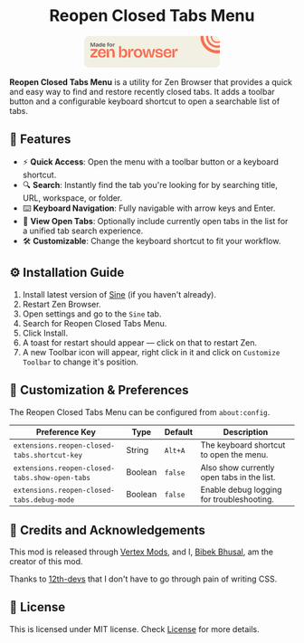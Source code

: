 <h1 align="center">Reopen Closed Tabs Menu</h1>
<div align="center">
    <a href="https://zen-browser.app/">
        <img width="240" alt="zen-badge-dark" src="https://raw.githubusercontent.com/heyitszenithyt/zen-browser-badges/fb14dcd72694b7176d141c774629df76af87514e/light/zen-badge-light.png" />
    </a>
</div>

**Reopen Closed Tabs Menu** is a utility for Zen Browser that provides a quick and easy way to find and restore recently closed tabs. It adds a toolbar button and a configurable keyboard shortcut to open a searchable list of tabs.

## 🌟 Features

- ⚡ **Quick Access**: Open the menu with a toolbar button or a keyboard shortcut.
- 🔍 **Search**: Instantly find the tab you're looking for by searching title, URL, workspace, or folder.
- ⌨️ **Keyboard Navigation**: Fully navigable with arrow keys and Enter.
- 📖 **View Open Tabs**: Optionally include currently open tabs in the list for a unified tab search experience.
- 🛠️ **Customizable**: Change the keyboard shortcut to fit your workflow.

## ⚙️ Installation Guide

1. Install latest version of [Sine](https://github.com/CosmoCreeper/Sine) (if you haven't already).
2. Restart Zen Browser.
3. Open settings and go to the `Sine` tab.
4. Search for Reopen Closed Tabs Menu.
5. Click Install.
6. A toast for restart should appear — click on that to restart Zen.
7. A new Toolbar icon will appear, right click in it and click on `Customize Toolbar` to change it's position.

## 🎨 Customization & Preferences

The Reopen Closed Tabs Menu can be configured from `about:config`.

| Preference Key                                 | Type    | Default | Description                                |
| ---------------------------------------------- | ------- | ------- | ------------------------------------------ |
| `extensions.reopen-closed-tabs.shortcut-key`   | String  | `Alt+A` | The keyboard shortcut to open the menu.    |
| `extensions.reopen-closed-tabs.show-open-tabs` | Boolean | `false` | Also show currently open tabs in the list. |
| `extensions.reopen-closed-tabs.debug-mode`     | Boolean | `false` | Enable debug logging for troubleshooting.  |


## 🙏 Credits and Acknowledgements

This mod is released through [Vertex Mods](https://github.com/Vertex-Mods/), and I, [Bibek Bhusal](https://github.com/BibekBhusal0), am the creator of this mod.

Thanks to [12th-devs](https://github.com/12th-devs/) that I don't have to go through pain of writing CSS.

## 📜 License

This is licensed under MIT license. Check [License](./LICENSE) for more details.
